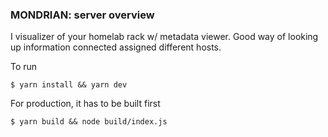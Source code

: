 ### MONDRIAN: server overview

I visualizer of your homelab rack w/ metadata viewer. Good way of looking up information connected assigned different hosts.

To run

```
$ yarn install && yarn dev
```

For production, it has to be built first

```
$ yarn build && node build/index.js
```
